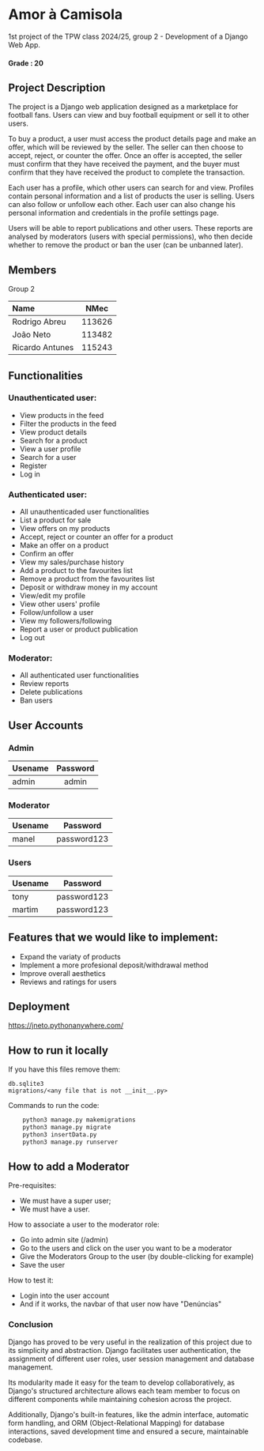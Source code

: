 # Amor à Camisola
1st project of the TPW class 2024/25, group 2 - Development of a Django Web App. 

#### Grade : 20

## Project Description
The project is a Django web application designed as a marketplace for football fans. Users can view and buy football equipment or sell it to other users.

To buy a product, a user must access the product details page and make an offer, which will be reviewed by the seller. The seller can then choose to accept, reject, or counter the offer. Once an offer is accepted, the seller must confirm that they have received the payment, and the buyer must confirm that they have received the product to complete the transaction.

Each user has a profile, which other users can search for and view. Profiles contain personal information and a list of products the user is selling. Users can also follow or unfollow each other. Each user can also change his personal information and credentials in the profile settings page.

Users will be able to report publications and other users. These reports are analysed by moderators (users with special permissions), who then decide whether to remove the product or ban the user (can be unbanned later).


## Members
Group 2

| Name | NMec |
|:---|:---:|
| Rodrigo Abreu | 113626 |
| João Neto | 113482 |
| Ricardo Antunes | 115243 |


## Functionalities

### Unauthenticated user:
- View products in the feed
- Filter the products in the feed
- View product details
- Search for a product
- View a user profile
- Search for a user
- Register
- Log in


### Authenticated user:
- All unauthenticaded user functionalities
- List a product for sale
- View offers on my products
- Accept, reject or counter an offer for a product
- Make an offer on a product
- Confirm an offer
- View my sales/purchase history
- Add a product to the favourites list
- Remove a product from the favourites list
- Deposit or withdraw money in my account
- View/edit my profile
- View other users' profile
- Follow/unfollow a user
- View my followers/following
- Report a user or product publication 
- Log out


### Moderator:
- All authenticated user functionalities
- Review reports 
- Delete publications 
- Ban users 


## User Accounts

### Admin
| Usename | Password |
|:--------|:--------:|
| admin  |  admin   |

### Moderator
| Usename | Password |
|:--------|:--------:|
| manel   |  password123   |

### Users 
| Usename |  Password   |
|:---|:-----------:|
| tony   | password123 |
| martim | password123 |

## Features that we would like to implement:
- Expand the variaty of products
- Implement a more profesional deposit/withdrawal method
- Improve overall aesthetics
- Reviews and ratings for users

## Deployment
https://jneto.pythonanywhere.com/

## How to run it locally

If you have this files remove them:

    db.sqlite3
    migrations/<any file that is not __init__.py>

Commands to run the code:
```bash
    python3 manage.py makemigrations
    python3 manage.py migrate
    python3 insertData.py
    python3 manage.py runserver
```


## How to add a Moderator
Pre-requisites:
- We must have a super user;
- We must have a user.

How to associate a user to the moderator role:
- Go into admin site (/admin)
- Go to the users and click on the user you want to be a moderator
- Give the Moderators Group to the user (by double-clicking for example)
- Save the user

How to test it:
- Login into the user account
- And if it works, the navbar of that user now have "Denúncias"


### Conclusion
Django has proved to be very useful in the realization of this project due to its simplicity and abstraction. Django facilitates user authentication, the assignment of different user roles, user session management and database management. 

Its modularity made it easy for the team to develop collaboratively, as Django's structured architecture allows each team member to focus on different components while maintaining cohesion across the project. 

Additionally, Django's built-in features, like the admin interface, automatic form handling, and ORM (Object-Relational Mapping) for database interactions, saved development time and ensured a secure, maintainable codebase. 

